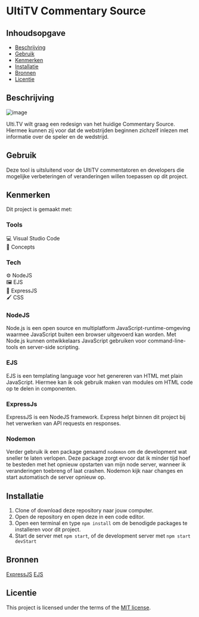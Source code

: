 <!-- Geef je project een titel en schrijf in één zin wat het is -->
# UltiTV Commentary Source

## Inhoudsopgave

  * [Beschrijving](#beschrijving)
  * [Gebruik](#gebruik)
  * [Kenmerken](#kenmerken)
  * [Installatie](#installatie)
  * [Bronnen](#bronnen)
  * [Licentie](#licentie)

## Beschrijving
<!-- In de Beschrijving staat kort beschreven wat voor project het is en wat je hebt gemaakt -->
<!-- Voeg een mooie poster visual toe 📸 -->
![image](https://user-images.githubusercontent.com/64197688/230198424-b2d369e9-efc5-4aaa-b57e-3a43b1ff5ddf.png)

<!-- Voeg een link toe naar Github Pages 🌐-->
Ulti.TV wilt graag een redesign van het huidige Commentary Source. Hiermee kunnen zij voor dat de webstrijden beginnen zichzelf inlezen met informatie over de speler en de wedstrijd. 

## Gebruik
<!--Bij Gebruik staat hoe je project er uit ziet, hoe het werkt en wat je er mee kan. -->
Deze tool is uitsluitend voor de UltiTV commentatoren en developers die mogelijke verbeteringen of veranderingen willen toepassen op dit project. 

## Kenmerken
<!-- Bij Kenmerken staat welke technieken zijn gebruikt en hoe. Wat is de HTML structuur? Wat zijn de belangrijkste dingen in CSS? Wat is er met JS gedaan en hoe? Misschien heb je iets met NodeJS gedaan, of heb je een framwork of library gebruikt? -->
Dit project is gemaakt met:

### Tools

💻 Visual Studio Code <br>
🎨 Concepts <br>

### Tech

⚙️ NodeJS <br>
🖼️ EJS <br>
📡 ExpressJS <br>
🖌️ CSS <br>

### NodeJS

Node.js is een open source en multiplatform JavaScript-runtime-omgeving waarmee JavaScript buiten een browser uitgevoerd kan worden. Met Node.js kunnen ontwikkelaars JavaScript gebruiken voor command-line-tools en server-side scripting. 

### EJS

EJS is een templating language voor het genereren van HTML met plain JavaScript. Hiermee kan ik ook gebruik maken van modules om HTML code op te delen in componenten.

### ExpressJs

ExpressJS is een NodeJS framework. Express helpt binnen dit project bij het verwerken van API requests en responses.

### Nodemon

Verder gebruik ik een package genaamd `nodemon` om de development wat sneller te laten verlopen. Deze package zorgt ervoor dat ik minder tijd hoef te besteden met het opnieuw opstarten van mijn node server, wanneer ik veranderingen toebreng of laat crashen. Nodemon kijk naar changes en start automatisch de server opnieuw op.

## Installatie
<!-- Bij Instalatie staat hoe een andere developer aan jouw repo kan werken -->

1. Clone of download deze repository naar jouw computer.
2. Open de repository en open deze in een code editor.
3. Open een terminal en type `npm install` om de benodigde packages te installeren voor dit project.
4. Start de server met `npm start`, of de development server met `npm start devStart`



## Bronnen

[ExpressJS](https://expressjs.com/)
[EJS](https://ejs.co/)

## Licentie

This project is licensed under the terms of the [MIT license](./LICENSE).
